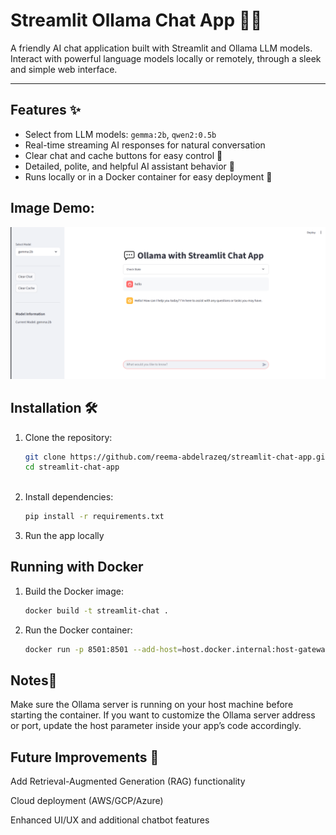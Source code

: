 # Streamlit Ollama Chat App 🤖💬

A friendly AI chat application built with Streamlit and Ollama LLM models.  
Interact with powerful language models locally or remotely, through a sleek and simple web interface.

---

## Features ✨

- Select from LLM models: `gemma:2b`, `qwen2:0.5b`  
- Real-time streaming AI responses for natural conversation  
- Clear chat and cache buttons for easy control 🧹  
- Detailed, polite, and helpful AI assistant behavior 🤝  
- Runs locally or in a Docker container for easy deployment 🐳

## Image Demo:

![Streamlit Ollama Chat App](chatapp.png)

## Installation 🛠️

1. Clone the repository:
   ```bash
   git clone https://github.com/reema-abdelrazeq/streamlit-chat-app.git
   cd streamlit-chat-app
  
2. Install dependencies:
    ```bash
    pip install -r requirements.txt
4. Run the app locally


## Running with Docker

1. Build the Docker image:
   ```bash
   docker build -t streamlit-chat .
2. Run the Docker container:
    ```bash
   docker run -p 8501:8501 --add-host=host.docker.internal:host-gateway streamlit-chat

## Notes📌
Make sure the Ollama server is running on your host machine before starting the container.
If you want to customize the Ollama server address or port, update the host parameter inside your app’s code accordingly.

## Future Improvements 🚀
Add Retrieval-Augmented Generation (RAG) functionality

Cloud deployment (AWS/GCP/Azure)

Enhanced UI/UX and additional chatbot features


